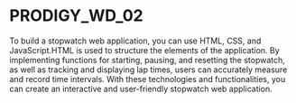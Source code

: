 # PRODIGY_WD_02
To build a stopwatch web application, you can use HTML, CSS, and JavaScript.HTML is used to structure the elements of the application. By implementing functions for starting, pausing, and resetting the stopwatch, as well as tracking and displaying lap times, users can accurately measure and record time intervals. With these technologies and functionalities, you can create an interactive and user-friendly stopwatch web application.
